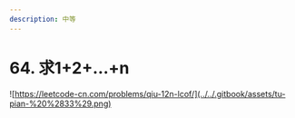 ```yaml
---
description: 中等
---
```


# 64. 求1+2+…+n

![https://leetcode-cn.com/problems/qiu-12n-lcof/](../../.gitbook/assets/tu-pian-%20%2833%29.png)

